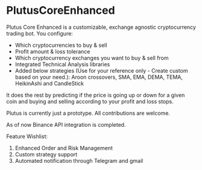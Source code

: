 # PlutusCoreEnhanced

Plutus Core Enhanced is a customizable, exchange agnostic cryptocurrency trading bot. You configure:

* Which cryptocurrencies to buy & sell
* Profit amount & loss tolerance
* Which cryptocurrency exchanges you want to buy & sell from
* Integrated Technical Analysis libraries
* Added below strategies (Use for your reference only - Create custom based on your need.):
Aroon crossovers, SMA, EMA, DEMA, TEMA, HeikinAshi and CandleStick

It does the rest by predicting if the price is going up or down for a given coin and buying and selling according to your profit and loss stops.

Plutus is currently just a prototype. All contributions are welcome.

As of now Binance API integration is completed.

Feature Wishlist:
1. Enhanced Order and Risk Management
2. Custom strategy support
3. Automated notification through Telegram and gmail





